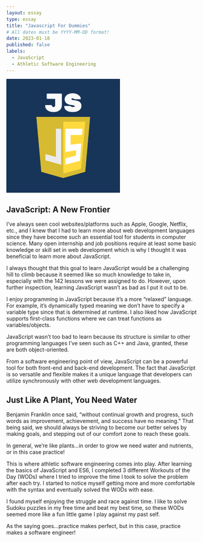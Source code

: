 ```yaml
---
layout: essay
type: essay
title: "Javascript For Dummies"
# All dates must be YYYY-MM-DD format!
date: 2023-01-18
published: false
labels:
  - JavaScript
  - Athletic Software Engineering
---
```

<img width="300px" class="rounded float-start pe-4" src="../img/Javascript/Javascript.png">

## JavaScript: A New Frontier

I’ve always seen cool websites/platforms such as Apple, Google, Netflix, etc., and I knew that I had to learn more about web development languages since they have become such an essential tool for students in computer science. Many open internship and job positions require at least some basic knowledge or skill set in web development which is why I thought it was beneficial to learn more about JavaScript.

I always thought that this goal to learn JavaScript would be a challenging hill to climb because it seemed like so much knowledge to take in, especially with the 142 lessons we were assigned to do. However, upon further inspection, learning JavaScript wasn’t as bad as I put it out to be. 

I enjoy programming in JavaScript because it’s a more “relaxed” language. For example, it’s dynamically typed meaning we don’t have to specify a variable type since that is determined at runtime. I also liked how JavaScript supports first-class functions where we can treat functions as variables/objects. 

JavaScript wasn’t too bad to learn because its structure is similar to other programming languages I’ve seen such as C++ and Java, granted, these are both object-oriented.

From a software engineering point of view, JavaScript can be a powerful tool for both front-end and back-end development. The fact that JavaScript is so versatile and flexible makes it a unique language that developers can utilize synchronously with other web development languages.


## Just Like A Plant, You Need Water
Benjamin Franklin once said, “without continual growth and progress, such words as improvement, achievement, and success have no meaning.” That being said, we should always be striving to become our better selves by making goals, and stepping out of our comfort zone to reach these goals.

In general, we’re like plants…in order to grow we need water and nutrients, or in this case practice!

This is where athletic software engineering comes into play. After learning the basics of JavaScript and ES6, I completed 3 different Workouts of the Day (WODs) where I tried to improve the time I took to solve the problem after each try. I started to notice myself getting more and more comfortable with the syntax and eventually solved the WODs with ease. 

I found myself enjoying the struggle and race against time. I like to solve Sudoku puzzles in my free time and beat my best time, so these WODs seemed more like a fun little game I play against my past self. 

As the saying goes…practice makes perfect, but in this case, practice makes a software engineer!




